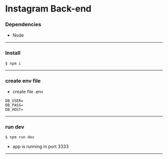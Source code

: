 # Instagram Back-end

### Dependencies
- Node
---
### Install
```
$ npm i
```
---
### create env file
- create file .env
```
DB_USER=
DB_PASS=
DB_HOST=
```

--- 
### run dev
```
$ npm run dev
```
- app is running in port 3333

---

